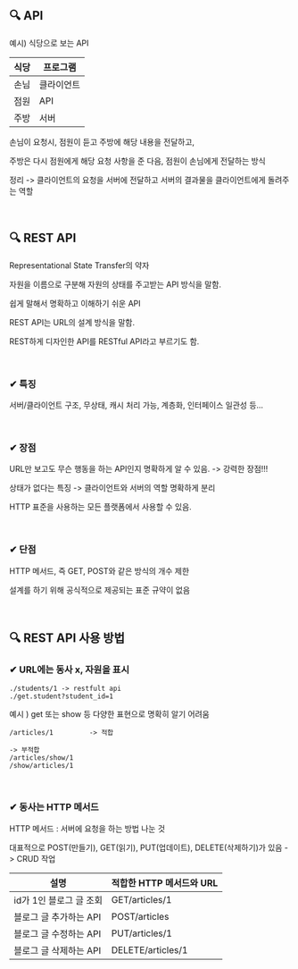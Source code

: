 ## 🔍 API

예시) 식당으로 보는 API

| 식당 | 프로그램 |
| ----- | -------- |
| 손님 | 클라이언트|
| 점원 | API |
| 주방 | 서버 |

손님이 요청시, 점원이 듣고 주방에 해당 내용을 전달하고,

주방은 다시 점원에게 해당 요청 사항을 준 다음, 점원이 손님에게 전달하는 방식

정리 -> 클라이언트의 요청을 서버에 전달하고 서버의 결과물을 클라이언트에게 돌려주는 역할

<br>

## 🔍 REST API

Representational State Transfer의 약자

자원을 이름으로 구분해 자원의 상태를 주고받는 API 방식을 말함.

쉽게 말해서 명확하고 이해하기 쉬운 API

REST API는 URL의 설계 방식을 말함.

REST하게 디자인한 API를 RESTful API라고 부르기도 함.

<br>

### ✔ 특징

서버/클라이언트 구조, 무상태, 캐시 처리 가능, 계층화, 인터페이스 일관성 등...

<br>

### ✔ 장점

URL만 보고도 무슨 행동을 하는 API인지 명확하게 알 수 있음. -> 강력한 장점!!!

상태가 없다는 특징 -> 클라이언트와 서버의 역할 명확하게 분리

HTTP 표준을 사용하는 모든 플랫폼에서 사용할 수 있음.


<br>

### ✔ 단점

HTTP 메서드, 즉 GET, POST와 같은 방식의 개수 제한

설계를 하기 위해 공식적으로 제공되는 표준 규약이 없음

<br>

## 🔍 REST API 사용 방법

### ✔ URL에는 동사 x, 자원을 표시

```
./students/1 -> restfult api
./get.student?student_id=1
```

예시 ) get 또는 show 등 다양한 표현으로 명확히 알기 어려움

```
/articles/1         -> 적합

-> 부적합
/articles/show/1
/show/articles/1
```

<br>

### ✔ 동사는 HTTP 메서드

HTTP 메서드 : 서버에 요청을 하는 방법 나눈 것

대표적으로 POST(만들기), GET(읽기), PUT(업데이트), DELETE(삭제하기)가 있음 -> CRUD 작업

| 설명 | 적합한 HTTP 메서드와 URL |
| --------- | ------------------ |
| id가 1인 블로그 글 조회 | GET/articles/1 |
| 블로그 글 추가하는 API | POST/articles |
| 블로그 글 수정하는 API | PUT/articles/1 |
| 블로그 글 삭제하는 API | DELETE/articles/1 |

